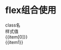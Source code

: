 # flex组合使用
  
<script setup>
import { useData } from 'vitepress'
import { ref } from 'vue'

const { page } = useData()

const list = ref([
  ["f-c", "display: flex;flex-direction: row;align-items: center;justify-content: center;".split(';')],
  ['f-s', 'display: flex;flex-direction: row;justify-content: stretch;align-items: center;'.split(';')],
  ['f-sb', 'display: flex;flex-direction: row;justify-content: space-between;align-items: center;'.split(';')],
  ['f-sa', 'display: flex;flex-direction: row;justify-content: space-around;align-items: center;'.split(';')],
  ['f-fe', 'display: flex;flex-direction: row;justify-content: flex-end;align-items: center;'.split(';')],
  ['f-fs', 'display: flex;flex-direction: row;justify-content: flex-start;align-items: center;'.split(';')],
])
</script>

<!-- 命名规律：`f-{row|col}-{justify-content}-{align-items}` -->
 
<div class="a-flex a-row a-jc-sb a-border-b a-h-30 a-ai-c"  >
  <div class="a-flex-1">class名</div>
  <div class="a-flex-1">样式值</div>
</div>
<div class=" a-flex-1" style="overflow-y:auto;max-height: 300px">
  <div class="a-flex a-row a-jc-sb a-border-b a-min-h-30 a-ai-c" v-for="(item, index) in list" :key="index" >
    <div class="a-flex-1">{{item[0]}}</div>
    <div class="a-flex-1">
      <div class="" v-for="(item1, index) in item[1]" :key="index" >{{item1}}</div>
    </div>
  </div>
</div>

<!-- ## 使用示例 -->


